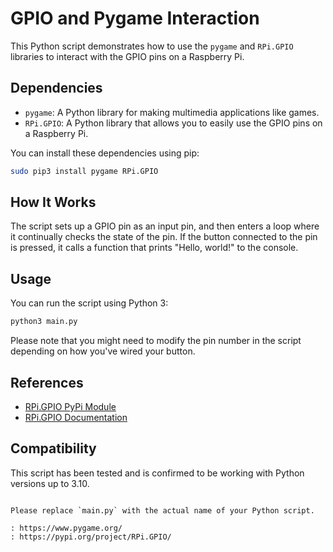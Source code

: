 # GPIO and Pygame Interaction

This Python script demonstrates how to use the `pygame` and `RPi.GPIO` libraries to interact with the GPIO pins on a Raspberry Pi.

## Dependencies

- `pygame`: A Python library for making multimedia applications like games.
- `RPi.GPIO`: A Python library that allows you to easily use the GPIO pins on a Raspberry Pi.

You can install these dependencies using pip:

```bash
sudo pip3 install pygame RPi.GPIO
```

## How It Works

The script sets up a GPIO pin as an input pin, and then enters a loop where it continually checks the state of the pin. If the button connected to the pin is pressed, it calls a function that prints "Hello, world!" to the console.

## Usage

You can run the script using Python 3:

```bash
python3 main.py
```

Please note that you might need to modify the pin number in the script depending on how you've wired your button.

## References

- [RPi.GPIO PyPi Module](https://pypi.org/project/RPi.GPIO/)
- [RPi.GPIO Documentation](https://sourceforge.net/p/raspberry-gpio-python/wiki/Home/)

## Compatibility

This script has been tested and is confirmed to be working with Python versions up to 3.10.
```

Please replace `main.py` with the actual name of your Python script.

: https://www.pygame.org/
: https://pypi.org/project/RPi.GPIO/
```

